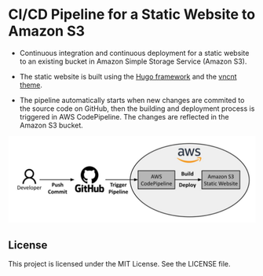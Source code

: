# CI/CD Pipeline for a Static Website to Amazon S3

- Continuous integration and continuous deployment for a static website to an existing bucket in Amazon Simple Storage Service (Amazon S3). 

- The static website is built using the [Hugo framework](https://gohugo.io/) and the [vncnt theme](https://github.com/fncnt/vncnt-hugo).

- The pipeline automatically starts when new changes are commited to the source code on GitHub, then the building and deployment process is triggered in AWS CodePipeline. The changes are reflected in the Amazon S3 bucket.

<img src="./img/pipeline.jpg"/>

## License

This project is licensed under the MIT License. See the LICENSE file.


